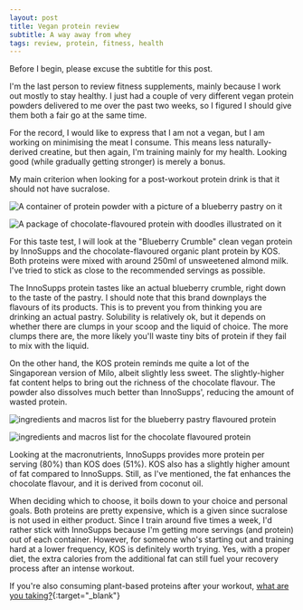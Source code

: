 ```yaml
---
layout: post
title: Vegan protein review
subtitle: A way away from whey
tags: review, protein, fitness, health
---
```


Before I begin, please excuse the subtitle for this post.

I'm the last person to review fitness supplements, mainly because I work out mostly to stay healthy. I just had a couple of very different vegan protein powders delivered to me over the past two weeks, so I figured I should give them both a fair go at the same time.

For the record, I would like to express that I am not a vegan, but I am working on minimising the meat I consume. This means less naturally-derived creatine, but then again, I'm training mainly for my health. Looking good (while gradually getting stronger) is merely a bonus.

My main criterion when looking for a post-workout protein drink is that it should not have sucralose.

![A container of protein powder with a picture of a blueberry pastry on it](/assets/img/reviews/InnoSupps-blueberry.jpg)

![A package of chocolate-flavoured protein with doodles illustrated on it](/assets/img/reviews/KOS-front.jpg)

For this taste test, I will look at the "Blueberry Crumble" clean vegan protein by InnoSupps and the chocolate-flavoured organic plant protein by KOS. Both proteins were mixed with around 250ml of unsweetened almond milk. I've tried to stick as close to the recommended servings as possible.

The InnoSupps protein tastes like an actual blueberry crumble, right down to the taste of the pastry. I should note that this brand downplays the flavours of its products. This is to prevent you from thinking you are drinking an actual pastry. Solubility is relatively ok, but it depends on whether there are clumps in your scoop and the liquid of choice. The more clumps there are, the more likely you'll waste tiny bits of protein if they fail to mix with the liquid.

On the other hand, the KOS protein reminds me quite a lot of the Singaporean version of Milo, albeit slightly less sweet. The slightly-higher fat content helps to bring out the richness of the chocolate flavour. The powder also dissolves much better than InnoSupps', reducing the amount of wasted protein.

![ingredients and macros list for the blueberry pastry flavoured protein](/assets/img/reviews/InnoSupps-blueberry-back.jpg)

![ingredients and macros list for the chocolate flavoured protein](/assets/img/reviews/KOS-back.jpg)

Looking at the macronutrients, InnoSupps provides more protein per serving (80%) than KOS does (51%). KOS also has a slightly higher amount of fat compared to InnoSupps. Still, as I've mentioned, the fat enhances the chocolate flavour, and it is derived from coconut oil.

When deciding which to choose, it boils down to your choice and personal goals. Both proteins are pretty expensive, which is a given since sucralose is not used in either product. Since I train around five times a week, I'd rather stick with InnoSupps because I'm getting more servings (and protein) out of each container. However, for someone who's starting out and training hard at a lower frequency, KOS is definitely worth trying. Yes, with a proper diet, the extra calories from the additional fat can still fuel your recovery process after an intense workout.

If you're also consuming plant-based proteins after your workout, [what are you taking?](https://twitter.com/RBurn_Ave_Zach/status/1552099105593184256){:target="_blank"}
